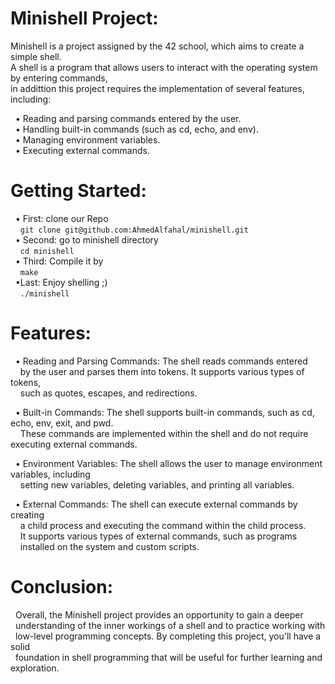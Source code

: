 # Minishell Project:

Minishell is a project assigned by the 42 school, which aims to create a simple shell. \
A shell is a program that allows users to interact with the operating system by entering commands, \
in addittion this project requires the implementation of several features, including:

&nbsp;  • Reading and parsing commands entered by the user. \
&nbsp;  • Handling built-in commands (such as cd, echo, and env). \
&nbsp;  • Managing environment variables. \
&nbsp;  • Executing external commands.

# Getting Started:
&nbsp;  • First: clone our Repo \
&nbsp; &nbsp; `git clone git@github.com:AhmedAlfahal/minishell.git` \
&nbsp;  • Second: go to minishell directory  \
&nbsp; &nbsp; `cd minishell` \
&nbsp;  • Third: Compile it by \
&nbsp; &nbsp; `make` \
&nbsp;   •Last: Enjoy shelling ;) \
&nbsp; &nbsp; `./minishell`

# Features:

&nbsp;  • Reading and Parsing Commands: The shell reads commands entered \
&nbsp; &nbsp; by the user and parses them into tokens. It supports various types of tokens, \
&nbsp; &nbsp; such as quotes, escapes, and redirections.

&nbsp;  • Built-in Commands: The shell supports built-in commands, such as cd, echo, env, exit, and pwd.\
&nbsp; &nbsp; These commands are implemented within the shell and do not require  executing external commands.

&nbsp;  • Environment Variables: The shell allows the user to manage environment variables, including \
&nbsp; &nbsp; setting new variables, deleting variables, and printing all variables.

&nbsp;  • External Commands: The shell can execute external commands by creating \
&nbsp; &nbsp; a child process and executing the command within the child process. \
&nbsp; &nbsp; It supports various types of external commands, such as programs \
&nbsp; &nbsp; installed on the system and custom scripts.

# Conclusion:
&nbsp;   Overall, the Minishell project provides an opportunity to gain a deeper \
&nbsp;   understanding of the inner workings of a shell and to practice working with \
&nbsp;   low-level programming concepts. By completing this project, you'll have a solid \
&nbsp;   foundation in shell programming that will be useful for further learning and exploration.
